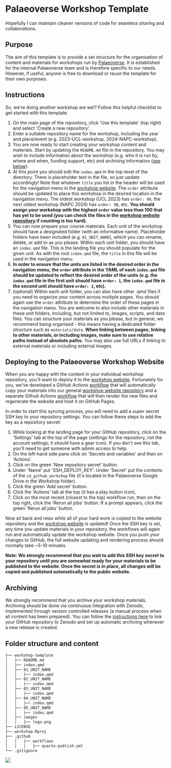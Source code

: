# Palaeoverse Workshop Template
Hopefully I can maintain cleaner versions of code for seamless sharing and collaborations.

## Purpose

The aim of this template is to provide a set structure for the organisation of content and materials for workshops run by [Palaeoverse](https://palaeoverse.org). It is established for the internal Palaeoverse team and is therefore specific to our needs. However, if useful, anyone is free to download or reuse the template for their own purposes.

## Instructions

So, we're doing another workshop are we!? Follow this helpful checklist to get started with this template.

1. On the main page of the repository, click 'Use this template' (top right) and select 'Create a new repository'.
2. Enter a suitable repository name for the workshop, including the year and place/event (e.g. 2023-UCL-workshop, 2024-NAPC-workshop).
3. You are now ready to start creating your workshop content and materials. Start by updating the `README.md` file in the repository. You may wish to include information about the workshop (e.g. who it is run by, where and when, funding support, etc) and archiving information ([see below](#archiving)).
4. At this point you should edit the `index.qmd` in the top-level of the directory. There is placeholder text in the file, so just update accordingly! Note that whatever `title` you list in the header will be used for the navigation menu in the [workshop website](https://workshop.palaeoverse.org). The `order` attribute should be updated to place this workshop in the desired location in the navigation menu. The oldest workshop (UCL 2023) has `order: 99`, the next oldest workshop (NAPC 2024) has `order: 98`, etc. **You should assign your workshop with the highest `order` value less than 100 that has yet to be used (you can check the files in the [workshop website repository](https://github.com/palaeoverse/workshop) if counting is too hard).**
5. You can now prepare your course materials. Each unit of the workshop should have a designated folder (with an informative name). Placeholder folders have been included (e.g. `01_UNIT_NAME`), which you can rename, delete, or add to as you please. Within each unit folder, you should have an `index.qmd` file. This is the landing file you should populate for the given unit. As with the root `index.qmd` file, the `title` in this file will be used in the navigation menu.
6. **In order to ensure that the units are listed in the desired order in the navigation menu, the `order` attribute in the YAML of each `index.qmd` file should be updated to reflect the desired order of the units (e.g. the `index.qmd` file in the first unit should have `order: 1`, the `index.qmd` file in the second unit should have `order: 2`, etc).**
7. (optional) Within each unit folder, you can also have other .qmd files if you need to organize your content across multiple pages. You should again use the `order` attribute to determine the order of these pages in the navigation menu. You are welcome to also include other materials in these unit folders, including, but not limited to, images, scripts, and data files. You can structure your materials as you please, but in general, we recommend being organised - this means having a dedicated folder structure such as `materials/data`. **When linking between pages, linking to other materials, or including images, make sure to use relative paths instead of absolute paths.** You may also use full URLs if linking to external materials or including external images.

## Deploying to the Palaeoverse Workshop Website

When you are happy with the content in your individual workshop repository, you'll want to deploy it to the [workshop website](https://workshop.palaeoverse.org). Fortunately for you, we've developed a GitHub Actions [workflow](https://github.com/palaeoverse/workshop-template/blob/main/.github/workflows/copy.yml) that will automatically copy your materials into our general [workshop website repository](https://github.com/palaeoverse/workshop) and a separate Github Actions [workflow](https://github.com/palaeoverse/workshop/blob/main/.github/workflows/publish.yml) that will then render the new files and regenerate the website and host it on GitHub Pages.

In order to start this syncing process, you will need to add a super secret SSH key to your repository settings. You can follow these steps to add the key as a repository secret:

1. While looking at the landing page for your GitHub repository, click on the 'Settings' tab at the top of the page (settings for the repository, not the account settings; it should have a gear icon). If you don't see this tab, you'll need to get someone with admin access to help.
2. On the left-hand side pane click on 'Secrets and variables' and then on 'Actions'.
3. Click on the green 'New repository secret' button.
4. Under 'Name' put 'SSH_DEPLOY_KEY'. Under 'Secret' put the contents of the `id_github_workshop` file (it's located in the Palaeoverse Google Drive in the Workshop folder).
5. Click the green 'Add secret' button.
6. Click the 'Actions' tab at the top (it has a play button icon).
7. Click on the most recent (closest to the top) workflow run, then on the top right, click the 'Rerun all jobs' button. If a prompt appears, click the green 'Rerun all jobs' button.

Now sit back and relax while all of your hard work is copied to the website repository and the [workshop website](https://workshop.palaeoverse.org) is updated! Once the SSH key is set, any time you update materials in your repository, the workflows will again run and automatically update the workshop website. Once you push your changes to GitHub, the full website updating and rendering process should normally take ~5-10 minutes.

**Note: We strongly recommend that you wait to add this SSH key secret to your repository until you are somewhat ready for your materials to be published to the website. Once the secret is in place, all changes will be copied and published automatically to the public website.**

## Archiving

We strongly recommend that you archive your workshop materials. Archiving should be done via continuous integration with Zenodo, implemented through version controlled releases (a manual process when all content has been prepared). You can follow the [instructions here](https://docs.github.com/en/repositories/archiving-a-github-repository/referencing-and-citing-content) to link your GitHub repository to Zenodo and set up automatic archiving whenever a new release is created.

## Folder structure and content

```bash
├── workshop-template
│   ├── README.md
│   ├── index.qmd
│   ├── 01_UNIT_NAME
│   │   ├── index.qmd
│   ├── 02_UNIT_NAME
│   │   ├── index.qmd
│   ├── 03_UNIT_NAME
│   │   ├── index.qmd
│   ├── 04_UNIT_NAME
│   │   ├── index.qmd
│   ├── 05_UNIT_NAME
│   │   ├── index.qmd
│   ├── images
│   │   ├── logo.png
├── LICENSE
├── workshop.Rproj
├── .github
│   │   ├── workflows
│   │   │   ├── quarto-publish.yml
└── .gitignore
```

![](images/logo.png)
